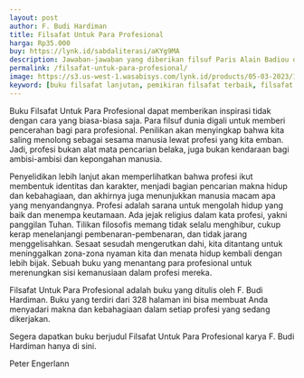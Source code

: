 ```yaml
---
layout: post
author: F. Budi Hardiman
title: Filsafat Untuk Para Profesional
harga: Rp35.000
buy: https://lynk.id/sabdaliterasi/aKYg9MA
description: Jawaban-jawaban yang diberikan filsuf Paris Alain Badiou dan filsuf serta psikoanalis Slovenia Slavoj Žižek dalam diskusi mereka tentang tema ini di Wina.
permalink: /filsafat-untuk-para-profesional/
image: https://s3.us-west-1.wasabisys.com/lynk.id/products/05-03-2023/1677981588035_5594123
keyword: [buku filsafat lanjutan, pemikiran filsafat terbaik, filsafat profesional, buku filsafat basabasi]
---
```

<p>Buku Filsafat Untuk Para Profesional dapat memberikan inspirasi tidak dengan cara yang biasa-biasa saja. Para filsuf dunia digali untuk memberi pencerahan bagi para profesional. Penilikan akan menyingkap bahwa kita saling menolong sebagai sesama manusia lewat profesi yang kita emban. Jadi, profesi bukan alat mata pencarian belaka, juga bukan kendaraan bagi ambisi-ambisi dan kepongahan manusia.&nbsp;</p><p>Penyelidikan lebih lanjut akan memperlihatkan bahwa profesi ikut membentuk identitas dan karakter, menjadi bagian pencarian makna hidup dan kebahagiaan, dan akhirnya juga menunjukkan manusia macam apa yang menyandangnya. Profesi adalah sarana untuk mengolah hidup yang baik dan menempa keutamaan. Ada jejak religius dalam kata profesi, yakni panggilan Tuhan. Tilikan filosofis memang tidak selalu menghibur, cukup kerap menelanjangi pembenaran-pembenaran, dan tidak jarang menggelisahkan. Sesaat sesudah mengerutkan dahi, kita ditantang untuk meninggalkan zona-zona nyaman kita dan menata hidup kembali dengan lebih bijak. Sebuah buku yang menantang para profesional untuk merenungkan sisi kemanusiaan dalam profesi mereka.</p><p>Filsafat Untuk Para Profesional adalah buku yang ditulis oleh F. Budi Hardiman. Buku yang terdiri dari 328 halaman ini bisa membuat Anda menyadari makna dan kebahagiaan dalam setiap profesi yang sedang dikerjakan.</p><p>Segera dapatkan buku berjudul Filsafat Untuk Para Profesional karya F. Budi Hardiman hanya di sini.</p><p>Peter Engerlann</p>
